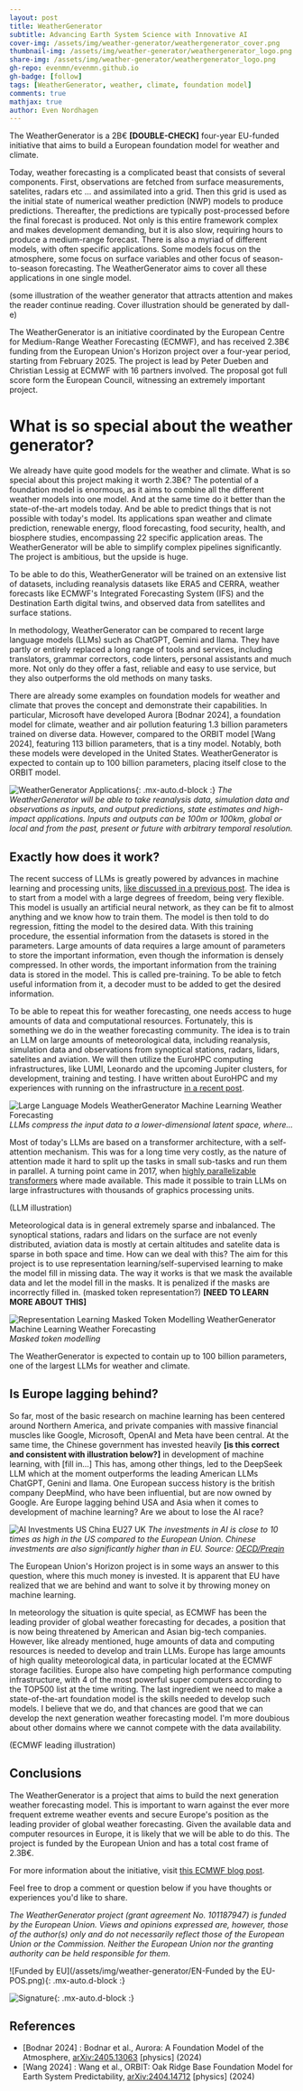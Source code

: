 ```yaml
---
layout: post
title: WeatherGenerator
subtitle: Advancing Earth System Science with Innovative AI
cover-img: /assets/img/weather-generator/weathergenerator_cover.png
thumbnail-img: /assets/img/weather-generator/weathergenerator_logo.png
share-img: /assets/img/weather-generator/weathergenerator_logo.png
gh-repo: evenmn/evenmn.github.io
gh-badge: [follow]
tags: [WeatherGenerator, weather, climate, foundation model]
comments: true
mathjax: true
author: Even Nordhagen
---
```


The WeatherGenerator is a 2B€ **[DOUBLE-CHECK]** four-year EU-funded initiative that aims to build a European foundation model for weather and climate.

Today, weather forecasting is a complicated beast that consists of several components. First, observations are fetched from surface measurements, satelites, radars etc ... and assimilated into a grid. Then this grid is used as the initial state of numerical weather prediction (NWP) models to produce predictions. Thereafter, the predictions are typically post-processed before the final forecast is produced. Not only is this entire framework complex and makes development demanding, but it is also slow, requiring hours to produce a medium-range forecast. There is also a myriad of different models, with often specific applications. Some models focus on the atmosphere, some focus on surface variables and other focus of season-to-season forecasting. The WeatherGenerator aims to cover all these applications in one single model.  

(some illustration of the weather generator that attracts attention and makes the reader continue reading. Cover illustration should be generated by dall-e)

The WeatherGenerator is an initiative coordinated by the European Centre for Medium-Range Weather Forecasting (ECMWF), and has received 2.3B€ funding from the European Union's Horizon project over a four-year period, starting from February 2025. The project is lead by Peter Dueben and Christian Lessig at ECMWF with 16 partners involved. The proposal got full score form the European Council, witnessing an extremely important project.

# What is so special about the weather generator?
We already have quite good models for the weather and climate. What is so special about this project making it worth 2.3B€? The potential of a foundation model is enormous, as it aims to combine all the different weather models into one model. And at the same time do it better than the state-of-the-art models today. And be able to predict things that is not possible with today's model. Its applications span weather and climate prediction, renewable energy, flood forecasting, food security, health, and biosphere studies, encompassing 22 specific application areas. The WeatherGenerator will be able to simplify complex pipelines significantly. The project is ambitious, but the upside is huge.

To be able to do this, WeatherGenerator will be trained on an extensive list of datasets, including reanalysis datasets like ERA5 and CERRA, weather forecasts like ECMWF's Integrated Forecasting System (IFS) and the Destination Earth digital twins, and observed data from satellites and surface stations.

In methodology, WeatherGenerator can be compared to recent large language models (LLMs) such as ChatGPT, Gemini and llama. They have partly or entirely replaced a long range of tools and services, including translators, grammar correctors, code linters, personal assistants and much more. Not only do they offer a fast, reliable and easy to use service, but they also outperforms the old methods on many tasks.

There are already some examples on foundation models for weather and climate that proves the concept and demonstrate their capabilities. In particular, Microsoft have developed Aurora [Bodnar 2024], a foundation model for climate, weather and air pollution featuring 1.3 billion parameters trained on diverse data. However, compared to the ORBIT model [Wang 2024], featuring 113 billion parameters, that is a tiny model. Notably, both these models were developed in the United States. WeatherGenerator is expected to contain up to 100 billion parameters, placing itself close to the ORBIT model.

![WeatherGenerator Applications](/assets/img/weather-generator/weathergenerator_applications.png){: .mx-auto.d-block :}
*The WeatherGenerator will be able to take reanalysis data, simulation data and observations as inputs, and output predictions, state estimates and high-impact applications. Inputs and outputs can be 100m or 100km, global or local and from the past, present or future with arbitrary temporal resolution.*

## Exactly how does it work?
The recent success of LLMs is greatly powered by advances in machine learning and processing units, [like discussed in a previous post](https://evennordhagen.com/2025-05-04-ai-reflections/). The idea is to start from a model with a large degrees of freedom, being very flexible. This model is usually an artificial neural network, as they can be fit to almost anything and we know how to train them. The model is then told to do regression, fitting the model to the desired data. With this training procedure, the essential information from the datasets is stored in the parameters. Large amounts of data requires a large amount of parameters to store the important information, even though the information is densely compressed. In other words, the important information from the training data is stored in the model. This is called pre-training. To be able to fetch useful information from it, a decoder must to be added to get the desired information.

To be able to repeat this for weather forecasting, one needs access to huge amounts of data and computational resources. Fortunately, this is something we do in the weather forecasting community. The idea is to train an LLM on large amounts of meteorological data, including reanalysis, simulation data and observations from synoptical stations, radars, lidars, satelites and aviation. We will then utilize the EuroHPC computing infrastructures, like LUMI, Leonardo and the upcoming Jupiter clusters, for development, training and testing. I have written about EuroHPC and my experiences with running on the infrastructure [in a recent post](https://evennordhagen.com/2024-10-27-european-tier-0/). 

![Large Language Models WeatherGenerator Machine Learning Weather Forecasting](/assets/img/weather-generator/llm1.png)
*LLMs compress the input data to a lower-dimensional latent space, where...*

Most of today's LLMs are based on a transformer architecture, with a self-attention mechanism. This was for a long time very costly, as the nature of attention made it hard to split up the tasks in small sub-tasks and run them in parallel. A turning point came in 2017, when [highly parallelizable transformers](www.evenmn.github.io) where made available. This made it possible to train LLMs on large infrastructures with thousands of graphics processing units. 

(LLM illustration)

Meteorological data is in general extremely sparse and inbalanced. The synoptical stations, radars and lidars on the surface are not evenly distributed, aviation data is mostly at certain altitudes and satelite data is sparse in both space and time. How can we deal with this? The aim for this project is to use representation learning/self-supervised learning to make the model fill in missing data. The way it works is that we mask the available data and let the model fill in the masks. It is penalized if the masks are incorrectly filled in. (masked token representation?) **[NEED TO LEARN MORE ABOUT THIS]**

![Representation Learning Masked Token Modelling WeatherGenerator Machine Learning Weather Forecasting](/assets/img/weather-generator/masked_token_modelling.png)
*Masked token modelling*

The WeatherGenerator is expected to contain up to 100 billion parameters, one of the largest LLMs for weather and climate.

## Is Europe lagging behind?
So far, most of the basic research on machine learning has been centered around Northern America, and private companies with massive financial muscles like Google, Microsoft, OpenAI and Meta have been central. At the same time, the Chinese government has invested heavily **[is this correct and consistent with illustration below?]** in development of machine learning, with [fill in...] This has, among other things, led to the DeepSeek LLM which at the moment outperforms the leading American LLMs ChatGPT, Genini and llama. One European success history is the british company DeepMind, who have been influential, but are now owned by Google. Are Europe lagging behind USA and Asia when it comes to development of machine learning? Are we about to lose the AI race?

![AI Investments US China EU27 UK](/assets/img/weather-generator/oecd_preqin.png)
*The investments in AI is close to 10 times as high in the US compared to the European Union. Chinese investments are also significantly higher than in EU. Source: [OECD/Preqin](https://oecd.ai/en/data?selectedArea=investments-in-ai-and-data&selectedVisualization=vc-investments-in-ai-by-country&visualizationFiltersHash=eyJkYXRlIjpbIjIwMTIiLCIyMDI0Il0sImNvbnRyb2xzIjp7ImxvZ1NjYWxlIjpmYWxzZX0sImZpbHRlcnMiOnsiSU5EVVNUUlkiOiItLSBBbGwgaW5kdXN0cmllcyAtLSJ9LCJlbnRpdGllcyI6eyJDb3VudHJ5Q29kZSI6WyJVU0EiLCJDSE4iLCJFVTI3IiwiR0JSIl19LCJpbmRpY2F0b3JzIjp7IkluZGljYXRvciI6IlN1bV9vZl9kZWFscyJ9fQ%3D%3D)*

The European Union's Horizon project is in some ways an answer to this question, where this much money is invested. It is apparent that EU have realized that we are behind and want to solve it by throwing money on machine learning.

In meteorology the situation is quite special, as ECMWF has been the leading provider of global weather forecasting for decades, a position that is now being threatened by American and Asian big-tech companies. However, like already mentioned, huge amounts of data and computing resources is needed to develop and train LLMs. Europe has large amounts of high quality meteorological data, in particular located at the ECMWF storage facilities. Europe also have competing high performance computing infrastructure, with 4 of the most powerful super computers according to the TOP500 list at the time writing. The last ingredient we need to make a state-of-the-art foundation model is the skills needed to develop such models. I believe that we do, and that chances are good that we can develop the next generation weather forecasting model. I'm more doubious about other domains where we cannot compete with the data availability. 

(ECMWF leading illustration)

## Conclusions
The WeatherGenerator is a project that aims to build the next generation weather forecasting model. This is important to warn against the ever more frequent extreme weather events and secure Europe's position as the leading provider of global weather forecasting. Given the available data and computer resources in Europe, it is likely that we will be able to do this. The project is funded by the European Union and has a total cost frame of 2.3B€.

For more information about the initiative, visit [this ECMWF blog post](https://www.ecmwf.int/en/about/media-centre/news/2024/weathergenerator-project-aims-recast-machine-learning-earth-system).

Feel free to drop a comment or question below if you have thoughts or experiences you'd like to share.

*The WeatherGenerator project (grant agreement No. 101187947) is funded by the European Union. Views and opinions expressed are, however, those of the author(s) only and do not necessarily reflect those of the European Union or the Commission. Neither the European Union nor the granting authority can be held responsible for them.*

![Funded by EU](/assets/img/weather-generator/EN-Funded by the EU-POS.png){: .mx-auto.d-block :}

![Signature](/assets/img/signature.png){: .mx-auto.d-block :}

## References
- [Bodnar 2024] : Bodnar et al., Aurora: A Foundation Model of the Atmosphere, [arXiv:2405.13063](https://arxiv.org/abs/2405.13063) [physics] (2024)
- [Wang 2024] : Wang et al., ORBIT: Oak Ridge Base Foundation Model for  Earth System Predictability, [arXiv:2404.14712](https://arxiv.org/abs/2404.14712) [physics] (2024)

